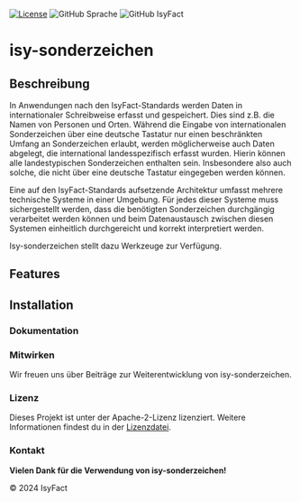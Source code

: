 [![License](https://img.shields.io/badge/License-Apache_2.0-orange)](https://opensource.org/licenses/Apache-2.0)
![GitHub Sprache](https://img.shields.io/badge/Language-Java_17-orange)
![GitHub IsyFact](https://img.shields.io/badge/IsyFact-IsyLogging_3.0.0-blue)


# isy-sonderzeichen




## Beschreibung
In Anwendungen nach den IsyFact-Standards werden Daten in internationaler Schreibweise erfasst und gespeichert. Dies sind z.B. die Namen von Personen und Orten. Während die Eingabe von internationalen Sonderzeichen über eine deutsche Tastatur nur einen beschränkten Umfang an Sonderzeichen erlaubt, werden möglicherweise auch Daten abgelegt, die international landesspezifisch erfasst wurden. Hierin können alle landestypischen Sonderzeichen enthalten sein. Insbesondere also auch solche, die nicht über eine deutsche Tastatur eingegeben werden können.

Eine auf den IsyFact-Standards aufsetzende Architektur umfasst mehrere technische Systeme in einer Umgebung. Für jedes dieser Systeme muss sichergestellt werden, dass die benötigten Sonderzeichen durchgängig verarbeitet werden können und beim Datenaustausch zwischen diesen Systemen einheitlich durchgereicht und korrekt interpretiert werden.

Isy-sonderzeichen stellt dazu Werkzeuge zur Verfügung.

## Features



## Installation



### Dokumentation


### Mitwirken
Wir freuen uns über Beiträge zur Weiterentwicklung von isy-sonderzeichen. 

### Lizenz
Dieses Projekt ist unter der Apache-2-Lizenz lizenziert. Weitere Informationen findest du in der [Lizenzdatei](license/LICENSE).

### Kontakt


__Vielen Dank für die Verwendung von isy-sonderzeichen!__

© 2024 IsyFact